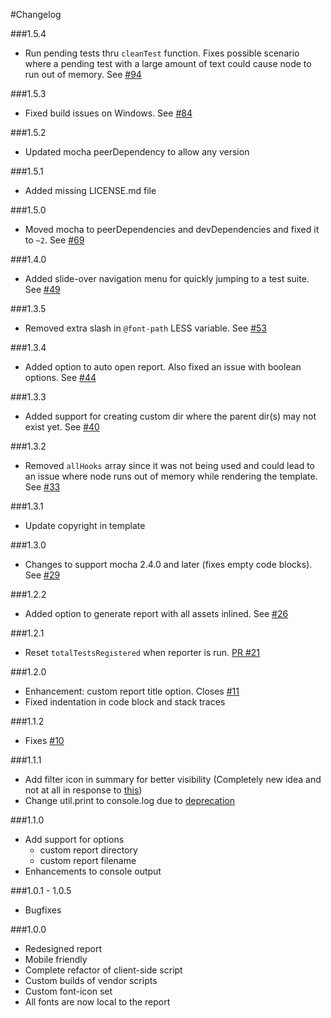 #Changelog

###1.5.4
- Run pending tests thru `cleanTest` function. Fixes possible scenario where a pending test with a large amount of text could cause node to run out of memory. See [#94](https://github.com/adamgruber/mochawesome/issues/94)

###1.5.3
- Fixed build issues on Windows. See [#84](https://github.com/adamgruber/mochawesome/pull/84)

###1.5.2
- Updated mocha peerDependency to allow any version

###1.5.1
- Added missing LICENSE.md file

###1.5.0
- Moved mocha to peerDependencies and devDependencies and fixed it to `~2`. See [#69](https://github.com/adamgruber/mochawesome/issues/69)

###1.4.0
- Added slide-over navigation menu for quickly jumping to a test suite. See [#49](https://github.com/adamgruber/mochawesome/issues/49)

###1.3.5
- Removed extra slash in `@font-path` LESS variable. See [#53](https://github.com/adamgruber/mochawesome/issues/53)

###1.3.4
- Added option to auto open report. Also fixed an issue with boolean options. See [#44](https://github.com/adamgruber/mochawesome/issues/44)

###1.3.3
- Added support for creating custom dir where the parent dir(s) may not exist yet. See [#40](https://github.com/adamgruber/mochawesome/issues/40)

###1.3.2
- Removed `allHooks` array since it was not being used and could lead to an issue where node runs out of memory while rendering the template. See [#33](https://github.com/adamgruber/mochawesome/issues/33)

###1.3.1
- Update copyright in template

###1.3.0
- Changes to support mocha 2.4.0 and later (fixes empty code blocks). See [#29](https://github.com/adamgruber/mochawesome/issues/29)

###1.2.2
- Added option to generate report with all assets inlined. See [#26](https://github.com/adamgruber/mochawesome/issues/26)

###1.2.1
- Reset `totalTestsRegistered` when reporter is run. [PR #21](https://github.com/adamgruber/mochawesome/pull/21)

###1.2.0
- Enhancement: custom report title option. Closes [#11](https://github.com/adamgruber/mochawesome/issues/11)
- Fixed indentation in code block and stack traces

###1.1.2
- Fixes [#10](https://github.com/adamgruber/mochawesome/issues/10)

###1.1.1
- Add filter icon in summary for better visibility (Completely new idea and not at all in response to [this](https://github.com/adamgruber/mochawesome/issues/5))
- Change util.print to console.log due to [deprecation](https://github.com/joyent/node/blob/master/doc/api/util.markdown#user-content-utilprint)

###1.1.0
- Add support for options
  - custom report directory
  - custom report filename
- Enhancements to console output

###1.0.1 - 1.0.5
- Bugfixes


###1.0.0
- Redesigned report
- Mobile friendly
- Complete refactor of client-side script
- Custom builds of vendor scripts
- Custom font-icon set
- All fonts are now local to the report